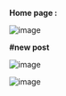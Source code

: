 **Home page :**

![image](https://github.com/amrutha1320/blog-website/assets/134827744/979fac1a-acc2-4b08-a7a0-0bc338bfb699)

**#new post**

![image](https://github.com/amrutha1320/blog-website/assets/134827744/79e5cd4a-4064-4a0c-b123-38d2b9aa4bcd)

![image](https://github.com/amrutha1320/blog-website/assets/134827744/052105e6-e1e1-4ee9-bac1-8afb22ed2cb5)


